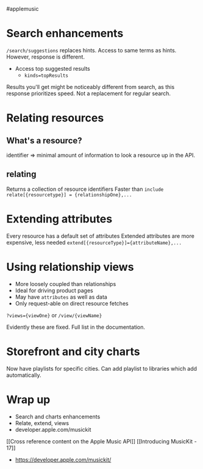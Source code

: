 #applemusic

# Search enhancements
`/search/suggestions` replaces hints.
Access to same terms as hints.  However, response is different.

* Access top suggested results
	* `kinds=topResults`

Results you'll get might be noticeably different from search, as this response prioritizes speed.  Not a replacement for regular search.
# Relating resources
## What's a resource?
identifier => minimal amount of information to look a resource up in the API.

## relating
Returns a collection of resource identifiers
Faster than `include`
`relate[{resourcetype}] = {relationshipOne},...`

# Extending attributes
Every resource has a default set of attributes
Extended attributes are more expensive, less needed
`extend[{resourceType}]={attributeName},...`


# Using relationship views
* More loosely coupled than relationships
* Ideal for driving product pages
* May have `attributes` as well as data
* Only request-able on direct resource fetches

`?views={viewOne}`
or
`/view/{viewName}`

Evidently these are fixed.  Full list in the documentation.

# Storefront and city charts
Now have playlists for specific cities.  Can add playlist to libraries which add automatically.

# Wrap up
* Search and charts enhancements
* Relate, extend, views
* developer.apple.com/musickit

[[Cross reference content on the Apple Music API]]
[[Introducing MusicKit - 17]]

* https://developer.apple.com/musickit/



